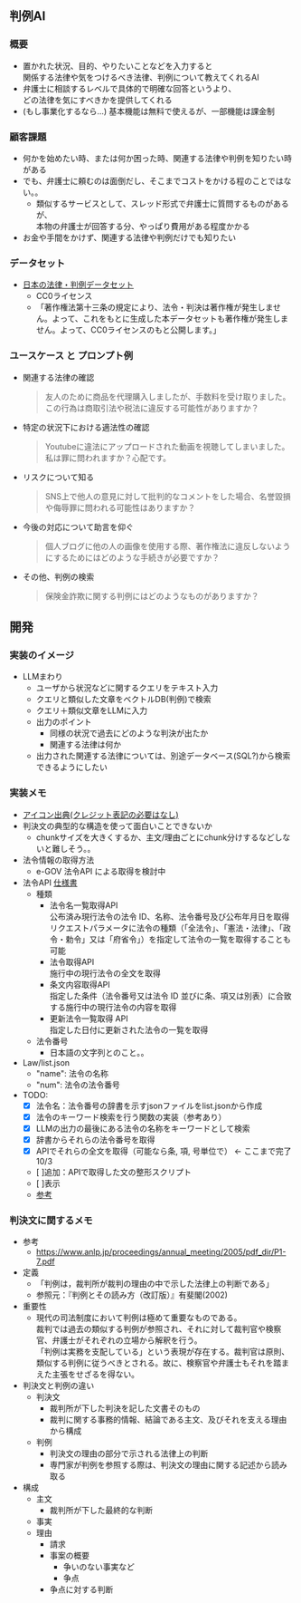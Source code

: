 ## 判例AI

### 概要
- 置かれた状況、目的、やりたいことなどを入力すると<br>関係する法律や気をつけるべき法律、判例について教えてくれるAI
- 弁護士に相談するレベルで具体的で明確な回答というより、<br>どの法律を気にすべきかを提供してくれる
- (もし事業化するなら...) 基本機能は無料で使えるが、一部機能は課金制

### 顧客課題
- 何かを始めたい時、または何か困った時、関連する法律や判例を知りたい時がある
- でも、弁護士に頼むのは面倒だし、そこまでコストをかける程のことではない。。
    - 類似するサービスとして、スレッド形式で弁護士に質問するものがあるが、<br>本物の弁護士が回答する分、やっぱり費用がある程度かかる
- お金や手間をかけず、関連する法律や判例だけでも知りたい

### データセット
- [日本の法律・判例データセット](https://github.com/japanese-law-analysis/data_set/tree/master)
    - CC0ライセンス
    - 「著作権法第十三条の規定により、法令・判決は著作権が発生しません。よって、これをもとに生成した本データセットも著作権が発生しません。よって、CC0ライセンスのもと公開します。」

### ユースケース と プロンプト例
- 関連する法律の確認
    > 友人のために商品を代理購入しましたが、手数料を受け取りました。この行為は商取引法や税法に違反する可能性がありますか？
- 特定の状況下における適法性の確認
    > Youtubeに違法にアップロードされた動画を視聴してしまいました。私は罪に問われますか？心配です。
- リスクについて知る
    > SNS上で他人の意見に対して批判的なコメントをした場合、名誉毀損や侮辱罪に問われる可能性はありますか？
- 今後の対応について助言を仰ぐ
    > 個人ブログに他の人の画像を使用する際、著作権法に違反しないようにするためにはどのような手続きが必要ですか？
- その他、判例の検索
    > 保険金詐欺に関する判例にはどのようなものがありますか？


## 開発
### 実装のイメージ
- LLMまわり
    - ユーザから状況などに関するクエリをテキスト入力
    - クエリと類似した文章をベクトルDB(判例)で検索
    - クエリ＋類似文章をLLMに入力
    - 出力のポイント
        - 同様の状況で過去にどのような判決が出たか
        - 関連する法律は何か
    - 出力された関連する法律については、別途データベース(SQL?)から検索できるようにしたい


### 実装メモ
- [アイコン出典(クレジット表記の必要はなし)](https://icooon-mono.com/about-icoon-mono/)
- 判決文の典型的な構造を使って面白いことできないか
    - chunkサイズを大きくするか、主文/理由ごとにchunk分けするなどしないと難しそう。。
- 法令情報の取得方法
    - e-GOV 法令API による取得を検討中
- 法令API [仕様書](https://laws.e-gov.go.jp/file/houreiapi_shiyosyo.pdf)
    - 種類
        - 法令名一覧取得API<br>
        公布済み現行法令の法令 ID、名称、法令番号及び公布年月日を取得<br>
        リクエストパラメータに法令の種類（「全法令」、「憲法・法律」、「政令・勅令」又は「府省令」）を指定して法令の一覧を取得することも可能
        - 法令取得API<br>
        施行中の現行法令の全文を取得
        - 条文内容取得API<br>
        指定した条件（法令番号又は法令 ID 並びに条、項又は別表）に合致する施行中の現行法令の内容を取得
        - 更新法令一覧取得 API<br>
        指定した日付に更新された法令の一覧を取得
    - 法令番号
        - 日本語の文字列とのこと。。
- Law/list.json
    - "name": 法令の名称
    - "num": 法令の法令番号
- TODO: 
    - [x] 法令名：法令番号の辞書を示すjsonファイルをlist.jsonから作成
    - [x] 法令のキーワード検索を行う関数の実装（参考あり）
    - [x] LLMの出力の最後にある法令の名称をキーワードとして検索
    - [x] 辞書からそれらの法令番号を取得
    - [x] APIでそれらの全文を取得（可能なら条, 項, 号単位で）     <- ここまで完了 10/3
    - [ ]追加：APIで取得した文の整形スクリプト
    - [ ]表示
    - [参考](https://qiita.com/Lisphilar/items/39ad23ac7ade21313911)


### 判決文に関するメモ
- 参考
    - https://www.anlp.jp/proceedings/annual_meeting/2005/pdf_dir/P1-7.pdf
- 定義
    - 「判例は，裁判所が裁判の理由の中で示した法律上の判断である」
    - 参照元：『判例とその読み方（改訂版）』有斐閣(2002)
- 重要性
    - 現代の司法制度において判例は極めて重要なものである。<br>裁判では過去の類似する判例が参照され、それに対して裁判官や検察官、弁護士がそれぞれの立場から解釈を行う。<br>「判例は実務を支配している」という表現が存在する。裁判官は原則、類似する判例に従うべきとされる。故に、検察官や弁護士もそれを踏まえた主張をせざるを得ない。
- 判決文と判例の違い
    - 判決文
        - 裁判所が下した判決を記した文書そのもの
        - 裁判に関する事務的情報、結論である主文、及びそれを支える理由から構成
    - 判例
        - 判決文の理由の部分で示される法律上の判断
        - 専門家が判例を参照する際は、判決文の理由に関する記述から読み取る
- 構成
    - 主文
        - 裁判所が下した最終的な判断
    - 事実
    - 理由
        - 請求
        - 事案の概要
            - 争いのない事実など
            - 争点
        - 争点に対する判断